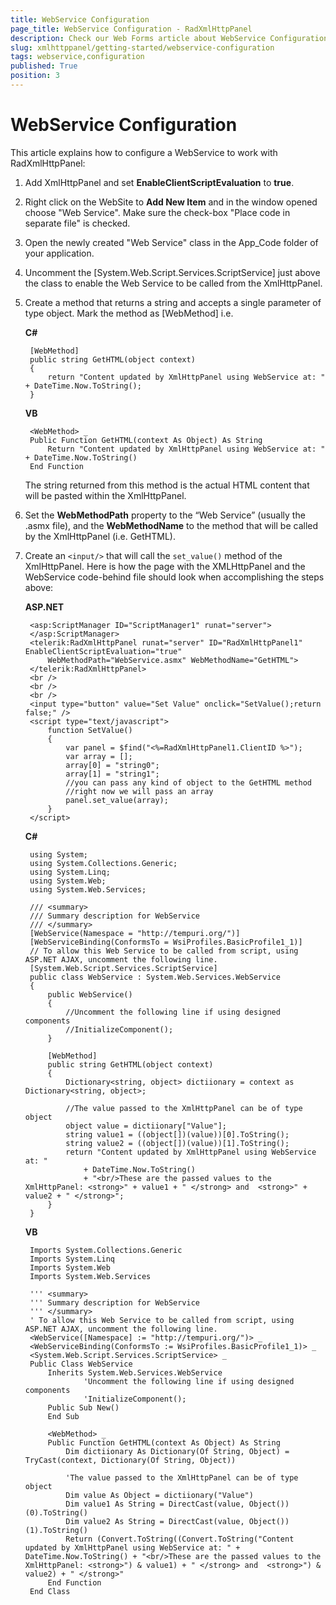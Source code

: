 ```yaml
---
title: WebService Configuration
page_title: WebService Configuration - RadXmlHttpPanel
description: Check our Web Forms article about WebService Configuration.
slug: xmlhttppanel/getting-started/webservice-configuration
tags: webservice,configuration
published: True
position: 3
---
```


# WebService Configuration



This article explains how to configure a WebService to work with RadXmlHttpPanel:

1. Add XmlHttpPanel and set **EnableClientScriptEvaluation** to **true**.

1. Right click on the WebSite to **Add New Item** and in the window opened choose "Web Service". Make sure the check-box "Place code in separate file" is checked.

1. Open the newly created "Web Service" class in the App_Code folder of your application.

1. Uncomment the [System.Web.Script.Services.ScriptService] just above the class to enable the Web Service to be called from the XmlHttpPanel.

1. Create a method that returns a string and accepts a single parameter of type object. Mark the method as [WebMethod] i.e.

	**C#**

		[WebMethod]
		public string GetHTML(object context)
		{
			return "Content updated by XmlHttpPanel using WebService at: " + DateTime.Now.ToString();
		}

	**VB**

		<WebMethod> _
		Public Function GetHTML(context As Object) As String
			Return "Content updated by XmlHttpPanel using WebService at: " + DateTime.Now.ToString()
		End Function


	The string returned from this method is the actual HTML content that will be pasted within the XmlHttpPanel.

1. Set the **WebMethodPath** property to the “Web Service” (usually the .asmx file), and the **WebMethodName** to the method that will be called by the XmlHttpPanel (i.e. GetHTML).

1. Create an `<input/>` that will call the `set_value()` method of the XmlHttpPanel. Here is how the page with the XMLHttpPanel and the WebService code-behind file should look when accomplishing the steps above:

	**ASP.NET**

	    <asp:ScriptManager ID="ScriptManager1" runat="server">
	    </asp:ScriptManager>
	    <telerik:RadXmlHttpPanel runat="server" ID="RadXmlHttpPanel1" EnableClientScriptEvaluation="true"
	        WebMethodPath="WebService.asmx" WebMethodName="GetHTML">
	    </telerik:RadXmlHttpPanel>
	    <br />
	    <br />
	    <br />
	    <input type="button" value="Set Value" onclick="SetValue();return false;" />
	    <script type="text/javascript">
	        function SetValue()
	        {
	            var panel = $find("<%=RadXmlHttpPanel1.ClientID %>");
	            var array = [];
	            array[0] = "string0";
	            array[1] = "string1";
	            //you can pass any kind of object to the GetHTML method
	            //right now we will pass an array
	            panel.set_value(array);
	        }
	    </script>




	**C#**

		using System;
		using System.Collections.Generic;
		using System.Linq;
		using System.Web;
		using System.Web.Services;
		
		/// <summary>
		/// Summary description for WebService
		/// </summary>
		[WebService(Namespace = "http://tempuri.org/")]
		[WebServiceBinding(ConformsTo = WsiProfiles.BasicProfile1_1)]
		// To allow this Web Service to be called from script, using ASP.NET AJAX, uncomment the following line.
		[System.Web.Script.Services.ScriptService]
		public class WebService : System.Web.Services.WebService
		{
			public WebService()
			{
				//Uncomment the following line if using designed components
				//InitializeComponent();
			}
		
			[WebMethod]
			public string GetHTML(object context)
			{
				Dictionary<string, object> dictiionary = context as Dictionary<string, object>;
		
				//The value passed to the XmlHttpPanel can be of type object
				object value = dictiionary["Value"];
				string value1 = ((object[])(value))[0].ToString();
				string value2 = ((object[])(value))[1].ToString();
				return "Content updated by XmlHttpPanel using WebService at: "
					+ DateTime.Now.ToString()
					+ "<br/>These are the passed values to the XmlHttpPanel: <strong>" + value1 + " </strong> and  <strong>" + value2 + " </strong>";
			}
		}



	**VB**

		Imports System.Collections.Generic
		Imports System.Linq
		Imports System.Web
		Imports System.Web.Services
		
		''' <summary>
		''' Summary description for WebService
		''' </summary>
		' To allow this Web Service to be called from script, using ASP.NET AJAX, uncomment the following line.
		<WebService([Namespace] := "http://tempuri.org/")> _
		<WebServiceBinding(ConformsTo := WsiProfiles.BasicProfile1_1)> _
		<System.Web.Script.Services.ScriptService> _
		Public Class WebService
			Inherits System.Web.Services.WebService
					'Uncomment the following line if using designed components
					'InitializeComponent();
			Public Sub New()
			End Sub
		
			<WebMethod> _
			Public Function GetHTML(context As Object) As String
				Dim dictiionary As Dictionary(Of String, Object) = TryCast(context, Dictionary(Of String, Object))
		
				'The value passed to the XmlHttpPanel can be of type object
				Dim value As Object = dictiionary("Value")
				Dim value1 As String = DirectCast(value, Object())(0).ToString()
				Dim value2 As String = DirectCast(value, Object())(1).ToString()
				Return (Convert.ToString((Convert.ToString("Content updated by XmlHttpPanel using WebService at: " + DateTime.Now.ToString() + "<br/>These are the passed values to the XmlHttpPanel: <strong>") & value1) + " </strong> and  <strong>") & value2) + " </strong>"
			End Function
		End Class
